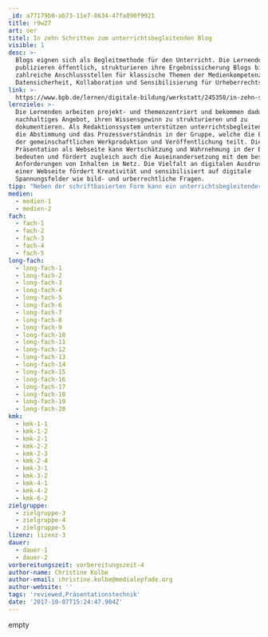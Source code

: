 ```yaml
---
_id: a77179b0-ab73-11e7-8634-47fa090f9921
title: r9w27
art: oer
titel: In zehn Schritten zum unterrichtsbegleitenden Blog
visible: 1
desc: >-
  Blogs eignen sich als Begleitmethode für den Unterricht. Die Lernenden
  publizieren öffentlich, strukturieren ihre Ergebnissicherung Blogs bieten
  zahlreiche Anschlussstellen für klassische Themen der Medienkompetenz wie
  Datensicherheit, Kollaboration und Sensibilisierung für Urheberrechtsfragen.
link: >-
  https://www.bpb.de/lernen/digitale-bildung/werkstatt/245358/in-zehn-schritten-zum-unterrichtsbegleitenden-blog
lernziele: >-
  Die Lernenden arbeiten projekt- und themenzentriert und bekommen dadurch ein
  nachhaltiges Angebot, ihren Wissensgewinn zu strukturieren und zu
  dokumentieren. Als Redaktionssystem unterstützen unterrichtsbegleitende Blogs
  die Abstimmung und das Prozessverständnis in der Gruppe, welche die Erfahrung
  der gemeinschaftlichen Werkproduktion und Veröffentlichung teilt. Die
  Präsentation als Webseite kann Wertschätzung und Wahrnehmung in der Breite
  bedeuten und fördert zugleich auch die Auseinandersetzung mit dem besonderen
  Anforderungen von Inhalten im Netz. Die Vielfalt an digitalen Ausdrucksformen
  einer Webseite fördert Kreativität und sensibilisiert auf digitale
  Spannungsfelder wie bild- und urberrechtliche Fragen.
tipp: "Neben der schriftbasierten Form kann ein unterrichtsbegleitender Blog auch alle anderen Formate der digitalen Präsentation darstellen. Technisch unaufwändig können Fotos, Videos, Podcasts eingebunden werden. \r\nZudem kann ein Blog auch lehrerzentriert als Materialsammlung und für unterschiedliche Lerngruppen genutzt werde.\r\nWeitere Tipps gibt es auf blogkiste.com](http://blogkiste.com)"
medien:
  - medien-1
  - medien-2
fach:
  - fach-1
  - fach-2
  - fach-3
  - fach-4
  - fach-5
long-fach:
  - long-fach-1
  - long-fach-2
  - long-fach-3
  - long-fach-4
  - long-fach-5
  - long-fach-6
  - long-fach-7
  - long-fach-8
  - long-fach-9
  - long-fach-10
  - long-fach-11
  - long-fach-12
  - long-fach-13
  - long-fach-14
  - long-fach-15
  - long-fach-16
  - long-fach-17
  - long-fach-18
  - long-fach-19
  - long-fach-20
kmk:
  - kmk-1-1
  - kmk-1-2
  - kmk-2-1
  - kmk-2-2
  - kmk-2-3
  - kmk-2-4
  - kmk-3-1
  - kmk-3-2
  - kmk-4-1
  - kmk-4-2
  - kmk-6-2
zielgruppe:
  - zielgruppe-3
  - zielgruppe-4
  - zielgruppe-5
lizenz: lizenz-3
dauer:
  - dauer-1
  - dauer-2
vorbereitungszeit: vorbereitungszeit-4
author-name: Christine Kolbe
author-email: christine.kolbe@medialepfade.org
author-website: ''
tags: 'reviewed,Präsentationstechnik'
date: '2017-10-07T15:24:47.904Z'
---
```

empty
